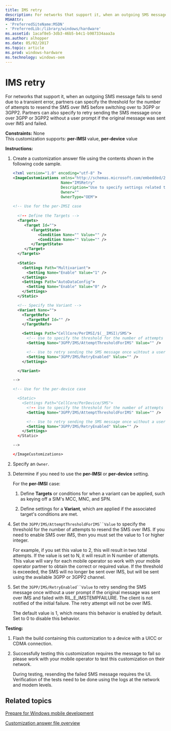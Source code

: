 ```yaml
---
title: IMS retry
description: For networks that support it, when an outgoing SMS message fails to send due to a transient error, partners can specify the threshold for the number of attempts to resend the SMS over IMS before switching over to 3GPP or 3GPP2.
MSHAttr:
- 'PreferredSiteName:MSDN'
- 'PreferredLib:/library/windows/hardware'
ms.assetid: 1acaf8e5-3db3-46b5-b4c1-b987334aaa3a
ms.author: alhopper
ms.date: 05/02/2017
ms.topic: article
ms.prod: windows-hardware
ms.technology: windows-oem
---
```


# IMS retry


For networks that support it, when an outgoing SMS message fails to send due to a transient error, partners can specify the threshold for the number of attempts to resend the SMS over IMS before switching over to 3GPP or 3GPP2. Partners can also specify to retry sending the SMS message once over 3GPP or 3GPP2 without a user prompt if the original message was sent over IMS and failed.

<a href="" id="constraints---none"></a>**Constraints:** None  
This customization supports: **per-IMSI** value, **per-device** value

<a href="" id="instructions-"></a>**Instructions:**  
1.  Create a customization answer file using the contents shown in the following code sample.

    ```XML
    <?xml version="1.0" encoding="utf-8" ?>  
    <ImageCustomizations xmlns="http://schemas.microsoft.com/embedded/2004/10/ImageUpdate"  
                         Name="IMSRetry"  
                         Description="Use to specify settings related to SMS messages sent over IMS."  
                         Owner=""  
                         OwnerType="OEM"> 
      
    <!-- Use for the per-IMSI case 
      
      <!-- Define the Targets --> 
      <Targets>
         <Target Id="">
            <TargetState>
               <Condition Name="" Value="" />
               <Condition Name="" Value="" />
            </TargetState>
         </Target>
      </Targets>
      
      <Static>
        <Settings Path="Multivariant">
          <Setting Name="Enable" Value="1" />
        </Settings>
        <Settings Path="AutoDataConfig">
          <Setting Name="Enable" Value="0" />
        </Settings>
      </Static>

      <!-- Specify the Variant -->
      <Variant Name=""> 
        <TargetRefs>
          <TargetRef Id="" /> 
        </TargetRefs>

        <Settings Path="CellCore/PerIMSI/$(__IMSI)/SMS">  
          <!-- Use to specify the threshold for the number of attempts to resend the SMS over IMS -->
          <Setting Name="3GPP/IMS/AttemptThresholdForIMS" Value="" />

          <!-- Use to retry sending the SMS message once wihtout a user prompt -->
          <Setting Name="3GPP/IMS/RetryEnabled" Value="" />
        </Settings>  

      </Variant>

    -->

    <!-- Use for the per-device case

      <Static>  
        <Settings Path="CellCore/PerDevice/SMS">  
          <!-- Use to specify the threshold for the number of attempts to resend the SMS over IMS -->
          <Setting Name="3GPP/IMS/AttemptThresholdForIMS" Value="" />

          <!-- Use to retry sending the SMS message once without a user prompt -->
          <Setting Name="3GPP/IMS/RetryEnabled" Value="" />
        </Settings>  
      </Static>

    -->

    </ImageCustomizations>
    ```

2.  Specify an `Owner`.

3.  Determine if you need to use the **per-IMSI** or **per-device** setting.

    For the **per-IMSI** case:

    1.  Define **Targets** or conditions for when a variant can be applied, such as keying off a SIM's MCC, MNC, and SPN.

    2.  Define settings for a **Variant**, which are applied if the associated target's conditions are met.

4.  Set the `3GPP/IMS/AttemptThresholdForIMS``Value` to specify the threshold for the number of attempts to resend the SMS over IMS. If you need to enable SMS over IMS, then you must set the value to 1 or higher integer.

    For example, if you set this value to 2, this will result in two total attempts. If the value is set to N, it will result in N number of attempts. This value will vary for each mobile operator so work with your mobile operator partner to obtain the correct or required value. If the threshold is exceeded, the SMS will no longer be sent over IMS, but will be sent using the available 3GPP or 3GPP2 channel.

5.  Set the `3GPP/IMS/RetryEnabled``Value` to retry sending the SMS message once without a user prompt if the original message was sent over IMS and failed with RIL\_E\_IMSTEMPFAILURE. The client is not notified of the initial failure. The retry attempt will not be over IMS.

    The default value is 1, which means this behavior is enabled by default. Set to 0 to disable this behavior.

<a href="" id="testing-"></a>**Testing:**  
1.  Flash the build containing this customization to a device with a UICC or CDMA connection.

2.  Successfully testing this customization requires the message to fail so please work with your mobile operator to test this customization on their network.

    During testing, resending the failed SMS message requires the UI. Verification of the tests need to be done using the logs at the network and modem levels.

## Related topics

[Prepare for Windows mobile development](https://docs.microsoft.com/en-us/windows-hardware/manufacture/mobile/preparing-for-windows-mobile-development)

[Customization answer file overview](https://docs.microsoft.com/en-us/windows-hardware/customize/mobile/mcsf/customization-answer-file)